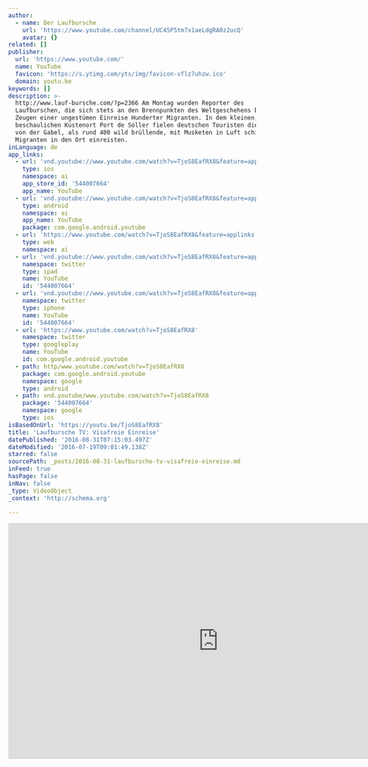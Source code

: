 ```yaml
---
author:
  - name: Der Laufbursche
    url: 'https://www.youtube.com/channel/UC45P5tm7x1aeLdgRA0z2ucQ'
    avatar: {}
related: []
publisher:
  url: 'https://www.youtube.com/'
  name: YouTube
  favicon: 'https://s.ytimg.com/yts/img/favicon-vflz7uhzw.ico'
  domain: youtu.be
keywords: []
description: >-
  http://www.lauf-bursche.com/?p=2366 Am Montag wurden Reporter des
  Laufburschen, die sich stets an den Brennpunkten des Weltgeschehens befinden,
  Zeugen einer ungestümen Einreise Hunderter Migranten. In dem kleinen,
  beschaulichen Küstenort Port de Sóller fielen deutschen Touristen die Scampis
  von der Gabel, als rund 400 wild brüllende, mit Musketen in Luft schießende
  Migranten in den Ort einreisten.
inLanguage: de
app_links:
  - url: 'vnd.youtube://www.youtube.com/watch?v=TjoS8EafRX8&feature=applinks'
    type: ios
    namespace: ai
    app_store_id: '544007664'
    app_name: YouTube
  - url: 'vnd.youtube://www.youtube.com/watch?v=TjoS8EafRX8&feature=applinks'
    type: android
    namespace: ai
    app_name: YouTube
    package: com.google.android.youtube
  - url: 'https://www.youtube.com/watch?v=TjoS8EafRX8&feature=applinks'
    type: web
    namespace: ai
  - url: 'vnd.youtube://www.youtube.com/watch?v=TjoS8EafRX8&feature=applinks'
    namespace: twitter
    type: ipad
    name: YouTube
    id: '544007664'
  - url: 'vnd.youtube://www.youtube.com/watch?v=TjoS8EafRX8&feature=applinks'
    namespace: twitter
    type: iphone
    name: YouTube
    id: '544007664'
  - url: 'https://www.youtube.com/watch?v=TjoS8EafRX8'
    namespace: twitter
    type: googleplay
    name: YouTube
    id: com.google.android.youtube
  - path: http/www.youtube.com/watch?v=TjoS8EafRX8
    package: com.google.android.youtube
    namespace: google
    type: android
  - path: vnd.youtube/www.youtube.com/watch?v=TjoS8EafRX8
    package: '544007664'
    namespace: google
    type: ios
isBasedOnUrl: 'https://youtu.be/TjoS8EafRX8'
title: 'Laufbursche TV: Visafreie Einreise'
datePublished: '2016-08-31T07:15:03.497Z'
dateModified: '2016-07-19T09:01:49.138Z'
starred: false
sourcePath: _posts/2016-08-31-laufbursche-tv-visafreie-einreise.md
inFeed: true
hasPage: false
inNav: false
_type: VideoObject
_context: 'http://schema.org'

---
```

<iframe src="https://cdn.embedly.com/widgets/media.html?src=https%3A%2F%2Fwww.youtube.com%2Fembed%2FTjoS8EafRX8%3Ffeature%3Doembed&amp;url=http%3A%2F%2Fwww.youtube.com%2Fwatch%3Fv%3DTjoS8EafRX8&amp;image=https%3A%2F%2Fi.ytimg.com%2Fvi%2FTjoS8EafRX8%2Fhqdefault.jpg&amp;key=b7d04c9b404c499eba89ee7072e1c4f7&amp;type=text%2Fhtml&amp;schema=youtube" width="854" height="480" scrolling="no" frameborder="0" allowfullscreen="" style=""></iframe>